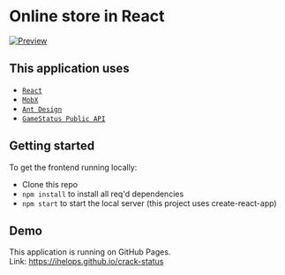 # Online store in **React**
[![Preview](https://i.ibb.co/JR2V0np/image.png "Preview")](https://ihelops.github.io/crack-status "Preview")

## This application uses
- [`React`](https://ru.reactjs.org/ "`React`")
- [`MobX`](https://mobx.js.org/README.html "`MobX`")
- [`Ant Design`](https://ant.design/ "`Ant Design`")
- [`GameStatus Public API`](https://gamestatus.info/ "`GameStatus Public API`")

## Getting started
To get the frontend running locally:

- Clone this repo
- `npm install` to install all req'd dependencies
- `npm start` to start the local server (this project uses create-react-app)

## Demo
This application is running on GitHub Pages. <br>
Link: https://ihelops.github.io/crack-status